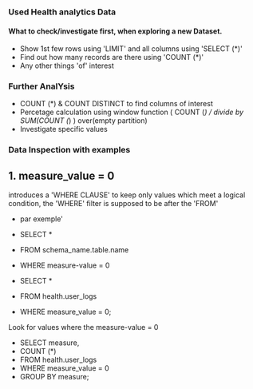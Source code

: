 ### Used Health analytics Data
#### What to check/investigate first, when exploring a new Dataset.
- Show 1st few rows using 'LIMIT' and all columns using 'SELECT (*)'
- Find out how many records are there using 'COUNT (*)'
- Any other things 'of' interest

### Further AnalYsis
- COUNT (*) & COUNT DISTINCT to find columns of interest
- Percetage calculation using window function ( COUNT (*) / divide by SUM(COUNT (*) ) over(empty partition)
- Investigate specific values

### Data Inspection with examples
## 1. measure_value = 0
introduces a 'WHERE CLAUSE' to keep only values which meet a logical condition, the 'WHERE' filter is supposed to be after the 'FROM'
- par exemple' 
- SELECT * 
- FROM schema_name.table.name
- WHERE measure-value = 0

- SELECT * 
- FROM health.user_logs
- WHERE measure_value = 0;

Look for values where the measure-value = 0
- SELECT measure, 
- COUNT (*)
- FROM health.user_logs
- WHERE measure_value = 0
- GROUP BY measure;



